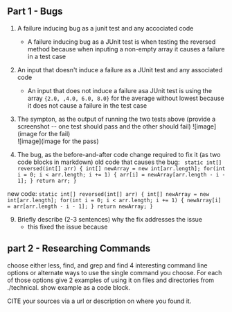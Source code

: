 ## Part 1 - Bugs
1. A failure inducing bug as a junit test and any accociated code
   - A failure inducing bug as a JUnit test is when testing the reversed method because when inputing a non-empty array it causes a failure in a test case

3. An input that doesn't induce a failure as a JUnit test and any associated code
   - An input that does not induce a failure asa JUnit test is using the array `{2.0, ,4.0, 6.0, 8.0}` for the average without lowest because it does not cause a failure in the test case 

5. The sympton, as the output of running the two tests above (provide a screenshot -- one test should pass and the other should fail)
   ![image](image for the fail)   
   ![image](image for the pass)
   

7. The bug, as the before-and-after code change required to fix it (as two code blocks in markdown)
old code that causes the bug:
 ` static int[] reversed(int[] arr) {
    int[] newArray = new int[arr.length];
    for(int i = 0; i < arr.length; i += 1) {
      arr[i] = newArray[arr.length - i - 1];
    }
    return arr;
  }`


new code: 
  `static int[] reversed(int[] arr) {
    int[] newArray = new int[arr.length];
    for(int i = 0; i < arr.length; i += 1) {
      newArray[i] = arr[arr.length - i - 1];
    }
    return newArray;
  }`



9. Briefly describe (2-3 sentences) why the fix addresses the issue
    - this fixed the issue because


## part 2 - Researching Commands

choose either less, find, and grep and find 4 interesting command line options or alternate ways to use the single command you choose. For each of those options give 2 examples of using it on files and directories from ./technical. show example as a code block. 

CITE your sources via a url or description on where you found it.


